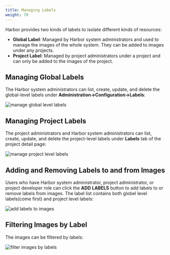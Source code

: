 ```yaml
---
title: Managing Labels
weight: 70
---
```


Harbor provides two kinds of labels to isolate different kinds of resources:

* **Global Label**: Managed by Harbor system administrators and used to manage the images of the whole system. They can be added to images under any projects.
* **Project Label**: Managed by project administrators under a project and can only be added to the images of the project.

## Managing Global Labels
The Harbor system administrators can list, create, update, and delete the global-level labels under **Administration->Configuration->Labels**:

![manage global level labels](../../../img/manage-global-level-labels.png)

## Managing Project Labels
The project administrators and Harbor system administrators can list, create, update, and delete the project-level labels under **Labels** tab of the project detail page:

![manage project level labels](../../../img/manage-project-level-labels.png)

## Adding and Removing Labels to and from Images
Users who have Harbor system administrator, project administrator, or project developer role can click the **ADD LABELS** button to add labels to or remove labels from images. The label list contains both globel level labels(come first) and project level labels:

![add labels to images](../../../img/add-labels-to-images.png)

## Filtering Images by Label
The images can be filtered by labels:

![filter images by labels](../../../img/filter-images-by-label.png)
